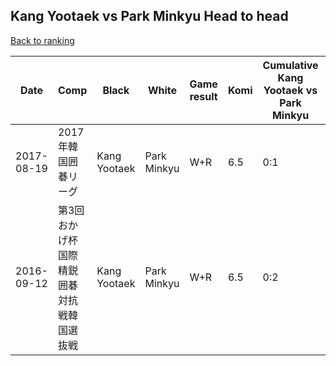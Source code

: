 ## Kang Yootaek vs Park Minkyu Head to head

[Back to ranking](../../index.md)




| **Date** | **Comp** | **Black** | **White** | **Game result** | **Komi** | **Cumulative Kang Yootaek vs Park Minkyu** | **Kang Yootaek streak** | **Park Minkyu streak** | 
| --- | --- | --- | --- | --- | --- | --- | --- | --- |
| 2017-08-19 | 2017年韓国囲碁リーグ | Kang Yootaek | Park Minkyu | W+R | 6.5 | 0:1 | 0 | 1 | 
| 2016-09-12 | 第3回おかげ杯国際精鋭囲碁対抗戦韓国選抜戦 | Kang Yootaek | Park Minkyu | W+R | 6.5 | 0:2 | 0 | 2 |




